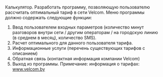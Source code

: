 Калькулятор. Разработать программу, позволяющую
пользователю рассчитать оптимальный тариф в сети Velcom. Меню
программы должно содержать следующие функции:
1. Ввод пользователем входных параметров (количество минут
разговоров внутри сети / другим операторам / на городскую
линию (в среднем в месяц), количество SMS).
2. Расчет оптимального для данного пользователя тарифа.
3. Информационные услуги (перечень существующих тарифов с
описанием)
4. Обратная связь (контактная информация компании Velcom)
5. Выход из программы.
Примечание: информация о тарифах: www.velcom.by

